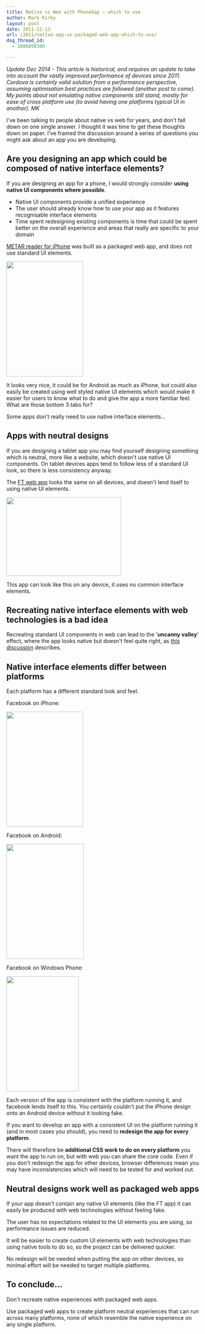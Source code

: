 ```yaml
---
title: Native vs Web with PhoneGap – which to use
author: Mark Kirby
layout: post
date: 2011-12-13
url: /2011/native-app-vs-packaged-web-app-which-to-use/
dsq_thread_id:
  - 1086898388

---
```

*Update Dec 2014 - This article is historical, and requires an update to take into account the vastly improved performance of devices since 2011. Cordova is certainly valid solution from a performance perspective, assuming optimisation best practices are followed (another post to come). My points about not emulating native components still stand, mostly for ease of cross platform use (to avoid having one platforms typical UI in another). MK*

I've been talking to people about native vs web for years, and don't fall down on one single answer. I thought it was time to get these thoughts down on paper. I've framed the discussion around a series of questions you might ask about an app you are developing.

## Are you designing an app which could be composed of native interface elements?

If you are designing an app for a phone, I would strongly consider **using** **native UI components where possible**.

  * Native UI components provide a unified experience
  * The user should already know how to use your app as it features recognisable interface elements
  * Time spent redesigning existing components is time that could be spent better on the overall experience and areas that really are specific to your domain

[METAR reader for iPhone][1] was built as a packaged web app, and does not use standard UI elements.

[<img class="alignnone size-medium wp-image-955" title="mzl.epwurhsn" src="http://mark-kirby.co.uk/wp-content/uploads/2011/12/mzl.epwurhsn-200x300.jpg" alt="" width="200" height="300" />][2]

It looks very nice, it could be for Android as much as iPhone, but could also easily be created using well styled native UI elements which would make it easier for users to know what to do and give the app a more familiar feel. What are those bottom 3 tabs for?

Some apps don't really need to use native interface elements...

## Apps with neutral designs

If you are designing a tablet app you may find yourself designing something which is neutral, more like a website, which doesn't use native UI components. On tablet devices apps tend to follow less of a standard UI look, so there is less consistency anyway.

The [FT web app][3] looks the same on all devices, and doesn't lend itself to using native UI elements.

<img class="alignnone size-medium wp-image-961" title="FT-app" src="http://mark-kirby.co.uk/wp-content/uploads/2011/12/FT-app-300x205.jpg" alt="" width="300" height="205" />

This app can look like this on any device, it uses no common interface elements.

## Recreating native interface elements with web technologies is a bad idea

Recreating standard UI components in web can lead to the '**uncanny valley**' effect, where the app looks native but doesn't feel quite right, as [this discussion][4] describes.

## Native interface elements differ between platforms

Each platform has a different standard look and feel.

Facebook on iPhone:

<img class="alignnone size-medium wp-image-962" title="facebook-for-iphone-13" src="http://mark-kirby.co.uk/wp-content/uploads/2011/12/facebook-for-iphone-13-200x300.jpg" alt="" width="200" height="300" />

Facebook on Android:

<img class="alignnone size-medium wp-image-963" title="Foreman_11657656_1024_38814_424516450908_74769995908_4660025_5606091_n_257x380" src="http://mark-kirby.co.uk/wp-content/uploads/2011/12/Foreman_11657656_1024_38814_424516450908_74769995908_4660025_5606091_n_257x380-202x300.jpg" alt="" width="202" height="300" />

Facebook on Windows Phone:

<img class="alignnone size-medium wp-image-964" title="Facebook-Windows-Phone-7" src="http://mark-kirby.co.uk/wp-content/uploads/2011/12/Facebook-Windows-Phone-7-189x300.jpg" alt="" width="189" height="300" />

Each version of the app is consistent with the platform running it, and facebook lends itself to this. You certainly couldn't put the iPhone design onto an Android device without it looking fake.

If you want to develop an app with a consistent UI on the platform running it (and in most cases you should), you need to **redesign the app for every platform**.

There will therefore be **additional CSS work to do on every platform** you want the app to run on, but with web you can share the core code. Even if you don't redesign the app for other devices, browser differences mean you may have inconsistencies which will need to be tested for and worked out.

## Neutral designs work well as packaged web apps

If your app doesn't contain any native UI elements (like the FT app) it can easily be produced with web technologies without feeling fake.

The user has no expectations related to the UI elements you are using, so performance issues are reduced.

It will be easier to create custom UI elements with web technologies than using native tools to do so, so the project can be delivered quicker.

No redesign will be needed when putting the app on other devices, so minimal effort will be needed to target multiple platforms.

## To conclude...

Don't recreate native experiences with packaged web apps.

Use packaged web apps to create platform neutral experiences that can run across many platforms, none of which resemble the native experience on any single platform.

 [1]: http://itunes.apple.com/us/app/metar-reader/id465765574?mt=8
 [2]: http://mark-kirby.co.uk/wp-content/uploads/2011/12/mzl.epwurhsn.jpeg
 [3]: http://apps.ft.com/ftwebapp/
 [4]: http://hackerne.ws/item?id=2982224